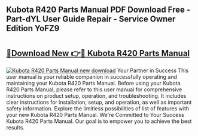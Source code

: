 ## Kubota R420 Parts Manual PDF Download Free - Part-dYL User Guide Repair - Service Owner Edition YoFZ9

# <h2><a href="http://bc94042.oget.top/?id=Kubota+R420+Parts+Manual">🔗Download New 👉🔴 Kubota R420 Parts Manual</a></h2>

[![Kubota R420 Parts Manual new download](https://i.imgur.com/5g1atiW.png)](http://bc94042.oget.top/?id=Kubota+R420+Parts+Manual)
Your Partner in Success This user manual is your reliable companion in successfully operating and maintaining your Kubota R420 Parts Manual. Before using your Kubota R420 Parts Manual, please refer to this user manual for comprehensive instructions on product setup, operation, and troubleshooting. It includes clear instructions for installation, setup, and operation, as well as important safety information. Explore the limitless possibilities of list of features with your new Kubota R420 Parts Manual. We're Committed to Your Success Kubota R420 Parts Manual. Our goal is to empower you to achieve the best results.
